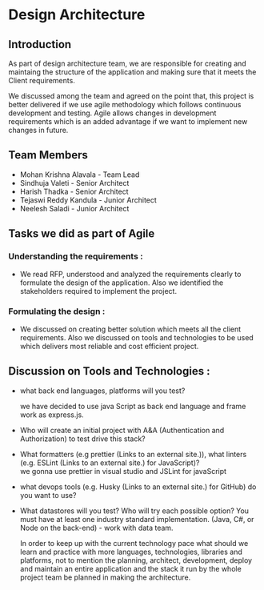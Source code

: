 # Design Architecture

## Introduction

As part of design architecture team, we are responsible for creating and maintaing the structure of the application and making sure that it meets the Client requirements.

We discussed among the team and agreed on the point that, this project is better delivered if we use agile methodology which follows continuous development and testing. Agile allows changes in development requirements which is an added advantage if we want to implement new changes in future.

## Team Members 

- Mohan Krishna Alavala - Team Lead
- Sindhuja Valeti       - Senior Architect
- Harish Thadka         - Senior Architect
- Tejaswi Reddy Kandula - Junior Architect
- Neelesh Saladi        - Junior Architect

## Tasks we did as part of Agile

### Understanding the requirements :
 
 - We read RFP, understood and analyzed the requirements clearly to formulate the design of the application. Also we identified
 the stakeholders required to implement the project.
 
### Formulating the design :

- We discussed on creating better solution which meets all the client requirements. Also we discussed on tools and technologies
to be used which delivers most reliable and cost efficient project.

## Discussion on Tools and Technologies :

- what back end languages, platforms will you test?  
  
  we have decided to use java Script as back end language and frame work as express.js.

- Who will create an initial project with A&A 
(Authentication and Authorization) to test drive this stack? 
- What formatters (e.g prettier (Links to an external site.)), what linters (e.g. ESLint (Links to an external site.) for JavaScript)?  
we gonna use prettier in visual studio and JSLint for javaScript
- what devops tools (e.g. Husky (Links to an external site.) for GitHub) do you want to use? 

- What datastores will you test? Who will try each possible option?   You must have at least one industry standard implementation. (Java, C#, or Node on the back-end) - work with data team.

   In order to keep up with the current technology pace what should we learn and practice with more languages, technologies, libraries and platforms, not to mention the planning, architect, development, deploy and maintain an entire application and the stack it run by the whole project team be planned in making the architecture.
